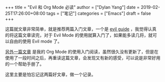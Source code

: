 +++
title = "Evil 和 Org Mode 必读"
author = ["Dylan Yang"]
date = 2019-02-25T17:26:00+08:00
tags = ["笔记"]
categories = ["Emacs"]
draft = false
+++

这篇就文章非常简单，就是推荐两篇入门文章，一个是
[evil guide](https://github.com/noctuid/evil-guide) ，我觉得认真的将这篇文章读完，对于 Evil Mode 的使用就算入门了，如果能多读几将，就可以自由的使用 Evil mode 了。

[另外一篇文章](http://mudan.github.io/Emacs/The%5FOrg%5FManual/The%5FOrg%5FManual.html) 是我的 Org Mode 的使用入门阅读，虽然很久没有更新了，但是在使用了一段时间之后，再重读这篇文章，会发现又有新的感受，可以说是非常好用的一个帮助手册了。

这里主要是怕忘记这两篇好文章，做一个记录。
